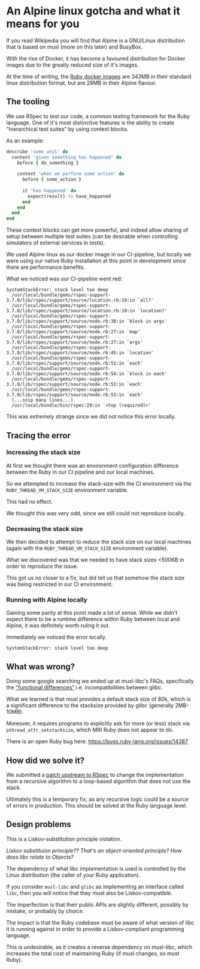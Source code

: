 # An Alpine linux gotcha and what it means for you

If you read Wikipedia you will find that Alpine is a GNU/Linux distribution that is based on musl (more on this later) and BusyBox.

With the rise of Docker, it has become a favoured distribution for Docker images due to the greatly reduced size of it's images.

At the time of writing, the [Ruby docker images](https://hub.docker.com/_/ruby/tags/) are 343MB in their standard linux distribution format, but are 28MB in their Alpine flavour.

## The tooling

We use RSpec to test our code, a common testing framework for the Ruby language. 
One of it's most distinctive features is the ability to create "hierarchical test suites" by using context blocks.

As an example:

```ruby
describe 'some unit' do
  context 'given something has happened' do
    before { do_something }
    
    context 'when we perform some action' do
      before { some_action }
      
      it 'has happened' do
        expect(result).to have_happened
      end
    end
  end
end
```

These context blocks can get more powerful, and indeed allow sharing of setup between multiple test suites (can be desirable when controlling simulators of external services in tests).

We used Alpine linux as our docker image in our CI-pipeline, but locally we were using our native Ruby installation at this point in development since there are performance benefits.

What we noticed was our CI-pipeline went red:

```
SystemStackError: stack level too deep
  /usr/local/bundle/gems/rspec-support-3.7.0/lib/rspec/support/source/location.rb:10:in `all?'
  /usr/local/bundle/gems/rspec-support-3.7.0/lib/rspec/support/source/location.rb:10:in `location?'
  /usr/local/bundle/gems/rspec-support-3.7.0/lib/rspec/support/source/node.rb:30:in `block in args'
  /usr/local/bundle/gems/rspec-support-3.7.0/lib/rspec/support/source/node.rb:27:in `map'
  /usr/local/bundle/gems/rspec-support-3.7.0/lib/rspec/support/source/node.rb:27:in `args'
  /usr/local/bundle/gems/rspec-support-3.7.0/lib/rspec/support/source/node.rb:45:in `location'
  /usr/local/bundle/gems/rspec-support-3.7.0/lib/rspec/support/source/node.rb:51:in `each'
  /usr/local/bundle/gems/rspec-support-3.7.0/lib/rspec/support/source/node.rb:54:in `block in each'
  /usr/local/bundle/gems/rspec-support-3.7.0/lib/rspec/support/source/node.rb:53:in `each'
  /usr/local/bundle/gems/rspec-support-3.7.0/lib/rspec/support/source/node.rb:53:in `each'
  (...snip many lines...)
  /usr/local/bundle/bin/rspec:29:in `<top (required)>'
```

This was extremely strange since we did not notice this error locally. 

## Tracing the error

### Increasing the stack size

At first we thought there was an environment configuration difference between the Ruby in our CI pipeline and our local machines.

So we attempted to increase the stack-size with the CI environment via the `RUBY_THREAD_VM_STACK_SIZE` environment variable.

This had no effect.

We thought this was very odd, since we still could not reproduce locally.

### Decreasing the stack size

We then decided to attempt to reduce the stack size on our local machines (again with the `RUBY_THREAD_VM_STACK_SIZE` environment variable).

What we discovered was that we needed to have stack sizes <500KB in order to reproduce the issue.

This got us no closer to a fix, but did tell us that somehow the stack size was being restricted in our CI environment.

### Running with Alpine locally

Gaining some parity at this point made a lot of sense. While we didn't expect there to be a runtime difference within Ruby between local and Alpine, it was definitely worth ruling it out.

Immediately we noticed the error locally.

```
SystemStackError: stack level too deep
```

## What was wrong?

Doing some google searching we ended up at musl-libc's FAQs, specifically the ["functional differences"](https://wiki.musl-libc.org/functional-differences-from-glibc.html#Thread-stack-size) i.e. incompatibilities between glibc. 

What we learned is that musl provides a default stack size of 80k, which is a significant difference to the stacksize provided by glibc (generally 2MB-10MB).

Moreover, it requires programs to explicitly ask for more (or less) stack via `pthread_attr_setstacksize`, which MRI Ruby does not appear to do.

There is an open Ruby bug here: https://bugs.ruby-lang.org/issues/14387

## How did we solve it?

We submitted a [patch upstream to RSpec](https://github.com/rspec/rspec-support/pull/343) to change the implementation from a recursive algorithm to a loop-based algorithm that does not use the stack.

Ultimately this is a temporary fix, as any recursive logic could be a source of errors in production. This should be solved at the Ruby language level.

## Design problems

This is a Liskov-substitution principle violation.

*Liskov substituion principle?? That's an object-oriented principle? How does libc relate to Objects?*

The dependency of what libc implementation is used is controlled by the Linux distribution (the caller of your Ruby application). 

If you consider `musl-libc` and `glibc` as implementing an interface called `libc`, then you will notice that they must also be Liskov-compatible.

The imperfection is that their public APIs are slightly different, possibly by mistake, or probably by choice.

The impact is that the Ruby codebase must be aware of what version of libc it is running against in order to provide a Liskov-compliant programming language.

This is undesirable, as it creates a reverse dependency on musl-libc, which increases the total cost of maintaining Ruby (if musl changes, so must Ruby). 
